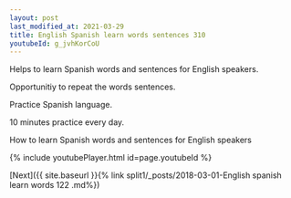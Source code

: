```yaml
---
layout: post
last_modified_at: 2021-03-29
title: English Spanish learn words sentences 310 
youtubeId: g_jvhKorCoU
---
```

 
 
Helps to learn Spanish words and sentences for English speakers.

Opportunitiy to repeat the words sentences. 

Practice Spanish language. 
 
10 minutes practice every day. 
 
How to learn Spanish words and sentences for English speakers 
 
{% include youtubePlayer.html id=page.youtubeId %}
 
 
[Next]({{ site.baseurl }}{% link  split1/_posts/2018-03-01-English spanish learn words 122 .md%})
 
